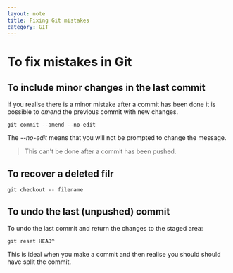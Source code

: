 ```yaml
---
layout: note
title: Fixing Git mistakes
category: GIT
---
```


# To fix mistakes in Git
## To include minor changes in the last commit
If you realise there is a minor mistake after a commit has 
been done it is possible to *amend* the previous commit with new changes.
```
git commit --amend --no-edit
```
The *--no-edit* means that you will not be prompted to change the message.

> This can't be done after a commit has been pushed.

## To recover a deleted filr
```
git checkout -- filename
```

## To undo the last (unpushed) commit
To undo the last commit and return the changes to the staged area:

```
git reset HEAD^
```

This is ideal when you make a commit and then realise you should should have split the commit.